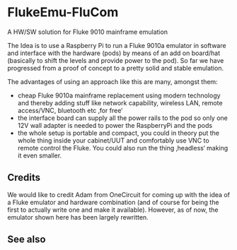 # FlukeEmu-FluCom
A HW/SW solution for Fluke 9010 mainframe emulation

The Idea is to use a Raspberry Pi to run a Fluke 9010a emulator in software and interface with the hardware (pods) by means
of an add on board/hat (basically to shift the levels and provide power to the pod). So far we have progressed from a proof
of concept to a pretty solid and stable emulation.

The advantages of using an approach like this are many, amongst them:
* cheap Fluke 9010a mainframe replacement using modern technology and thereby adding stuff like network capability, wireless LAN, remote access/VNC, bluetooth etc ‚for free‘
* the interface board can supply all the power rails to the pod so only one 12V wall adapter is needed to power the RaspberryPi and the pods
* the whole setup is portable and compact, you could in theory put the whole thing inside your cabinet/UUT and comfortably use VNC to remote control the Fluke. You could also run the thing ‚headless‘ making it even smaller.

## Credits
We would like to credit Adam from OneCircuit for coming up with the idea of a Fluke emulator and hardware combination
(and of course for being the first to actually write one and make it available). However, as of now, the emulator shown
here has been largely rewritten.

## See also

